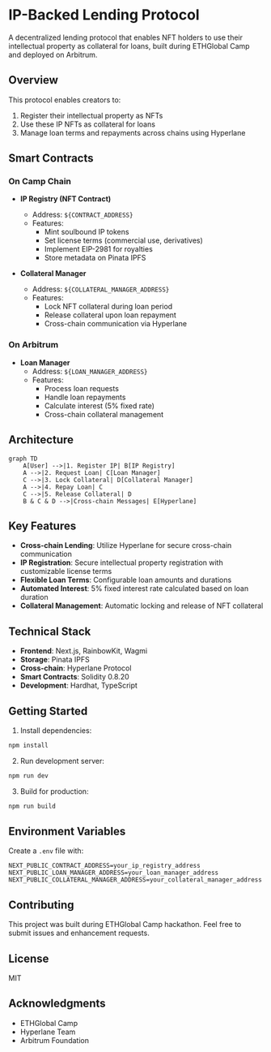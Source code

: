 # IP-Backed Lending Protocol

A decentralized lending protocol that enables NFT holders to use their intellectual property as collateral for loans, built during ETHGlobal Camp and deployed on Arbitrum.

## Overview

This protocol enables creators to:
1. Register their intellectual property as NFTs
2. Use these IP NFTs as collateral for loans
3. Manage loan terms and repayments across chains using Hyperlane

## Smart Contracts

### On Camp Chain
- **IP Registry (NFT Contract)**
  - Address: `${CONTRACT_ADDRESS}`
  - Features:
    - Mint soulbound IP tokens
    - Set license terms (commercial use, derivatives)
    - Implement EIP-2981 for royalties
    - Store metadata on Pinata IPFS

- **Collateral Manager**
  - Address: `${COLLATERAL_MANAGER_ADDRESS}`
  - Features:
    - Lock NFT collateral during loan period
    - Release collateral upon loan repayment
    - Cross-chain communication via Hyperlane

### On Arbitrum
- **Loan Manager**
  - Address: `${LOAN_MANAGER_ADDRESS}`
  - Features:
    - Process loan requests
    - Handle loan repayments
    - Calculate interest (5% fixed rate)
    - Cross-chain collateral management

## Architecture

```mermaid
graph TD
    A[User] -->|1. Register IP| B[IP Registry]
    A -->|2. Request Loan| C[Loan Manager]
    C -->|3. Lock Collateral| D[Collateral Manager]
    A -->|4. Repay Loan| C
    C -->|5. Release Collateral| D
    B & C & D -->|Cross-chain Messages| E[Hyperlane]
```

## Key Features

- **Cross-chain Lending**: Utilize Hyperlane for secure cross-chain communication
- **IP Registration**: Secure intellectual property registration with customizable license terms
- **Flexible Loan Terms**: Configurable loan amounts and durations
- **Automated Interest**: 5% fixed interest rate calculated based on loan duration
- **Collateral Management**: Automatic locking and release of NFT collateral

## Technical Stack

- **Frontend**: Next.js, RainbowKit, Wagmi
- **Storage**: Pinata IPFS
- **Cross-chain**: Hyperlane Protocol
- **Smart Contracts**: Solidity 0.8.20
- **Development**: Hardhat, TypeScript

## Getting Started

1. Install dependencies:
```bash
npm install
```

2. Run development server:
```bash
npm run dev
```

3. Build for production:
```bash
npm run build
```

## Environment Variables

Create a `.env` file with:

```env
NEXT_PUBLIC_CONTRACT_ADDRESS=your_ip_registry_address
NEXT_PUBLIC_LOAN_MANAGER_ADDRESS=your_loan_manager_address
NEXT_PUBLIC_COLLATERAL_MANAGER_ADDRESS=your_collateral_manager_address
```

## Contributing

This project was built during ETHGlobal Camp hackathon. Feel free to submit issues and enhancement requests.

## License

MIT

## Acknowledgments

- ETHGlobal Camp
- Hyperlane Team
- Arbitrum Foundation
